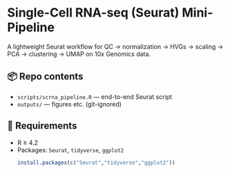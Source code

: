 # Single-Cell RNA-seq (Seurat) Mini-Pipeline

A lightweight Seurat workflow for QC → normalization → HVGs → scaling → PCA → clustering → UMAP on 10x Genomics data.

## 📦 Repo contents
- `scripts/scrna_pipeline.R` — end-to-end Seurat script
- `outputs/` — figures etc. (git-ignored)

## 🔧 Requirements
- R ≥ 4.2
- Packages: `Seurat`, `tidyverse`, `ggplot2`  
  ```r
  install.packages(c("Seurat","tidyverse","ggplot2"))


